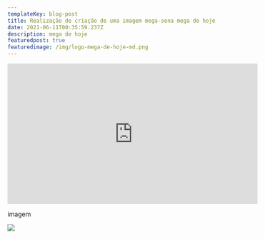 ```yaml
---
templateKey: blog-post
title: Realização de criação de uma imagem mega-sena mega de hoje
date: 2021-06-11T00:35:59.237Z
description: mega de hoje
featuredpost: true
featuredimage: /img/logo-mega-de-hoje-md.png
---
```



<iframe width="560" height="315" src="https://www.youtube.com/embed/rOo3_chMt1E" title="YouTube video player" frameborder="0" allow="accelerometer; autoplay; clipboard-write; encrypted-media; gyroscope; picture-in-picture" allowfullscreen></iframe>





imagem

![](/img/mega-sena-padrao.png)